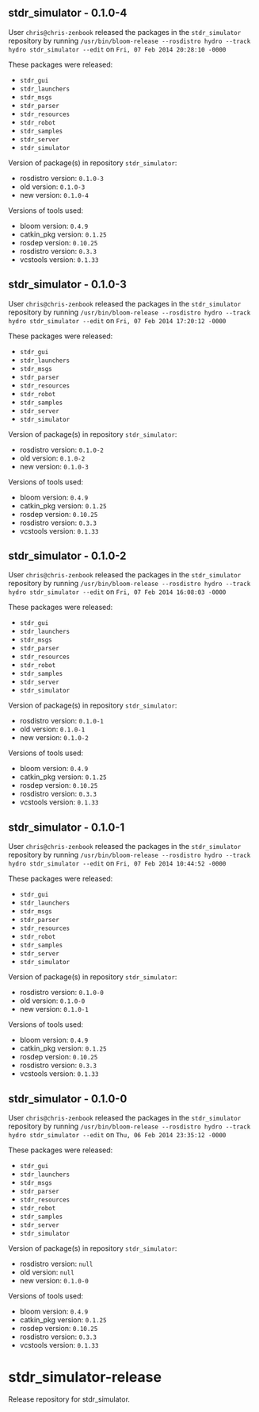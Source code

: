 ## stdr_simulator - 0.1.0-4

User `chris@chris-zenbook` released the packages in the `stdr_simulator` repository by running `/usr/bin/bloom-release --rosdistro hydro --track hydro stdr_simulator --edit` on `Fri, 07 Feb 2014 20:28:10 -0000`

These packages were released:
- `stdr_gui`
- `stdr_launchers`
- `stdr_msgs`
- `stdr_parser`
- `stdr_resources`
- `stdr_robot`
- `stdr_samples`
- `stdr_server`
- `stdr_simulator`

Version of package(s) in repository `stdr_simulator`:
- rosdistro version: `0.1.0-3`
- old version: `0.1.0-3`
- new version: `0.1.0-4`

Versions of tools used:
- bloom version: `0.4.9`
- catkin_pkg version: `0.1.25`
- rosdep version: `0.10.25`
- rosdistro version: `0.3.3`
- vcstools version: `0.1.33`


## stdr_simulator - 0.1.0-3

User `chris@chris-zenbook` released the packages in the `stdr_simulator` repository by running `/usr/bin/bloom-release --rosdistro hydro --track hydro stdr_simulator --edit` on `Fri, 07 Feb 2014 17:20:12 -0000`

These packages were released:
- `stdr_gui`
- `stdr_launchers`
- `stdr_msgs`
- `stdr_parser`
- `stdr_resources`
- `stdr_robot`
- `stdr_samples`
- `stdr_server`
- `stdr_simulator`

Version of package(s) in repository `stdr_simulator`:
- rosdistro version: `0.1.0-2`
- old version: `0.1.0-2`
- new version: `0.1.0-3`

Versions of tools used:
- bloom version: `0.4.9`
- catkin_pkg version: `0.1.25`
- rosdep version: `0.10.25`
- rosdistro version: `0.3.3`
- vcstools version: `0.1.33`


## stdr_simulator - 0.1.0-2

User `chris@chris-zenbook` released the packages in the `stdr_simulator` repository by running `/usr/bin/bloom-release --rosdistro hydro --track hydro stdr_simulator --edit` on `Fri, 07 Feb 2014 16:08:03 -0000`

These packages were released:
- `stdr_gui`
- `stdr_launchers`
- `stdr_msgs`
- `stdr_parser`
- `stdr_resources`
- `stdr_robot`
- `stdr_samples`
- `stdr_server`
- `stdr_simulator`

Version of package(s) in repository `stdr_simulator`:
- rosdistro version: `0.1.0-1`
- old version: `0.1.0-1`
- new version: `0.1.0-2`

Versions of tools used:
- bloom version: `0.4.9`
- catkin_pkg version: `0.1.25`
- rosdep version: `0.10.25`
- rosdistro version: `0.3.3`
- vcstools version: `0.1.33`


## stdr_simulator - 0.1.0-1

User `chris@chris-zenbook` released the packages in the `stdr_simulator` repository by running `/usr/bin/bloom-release --rosdistro hydro --track hydro stdr_simulator --edit` on `Fri, 07 Feb 2014 10:44:52 -0000`

These packages were released:
- `stdr_gui`
- `stdr_launchers`
- `stdr_msgs`
- `stdr_parser`
- `stdr_resources`
- `stdr_robot`
- `stdr_samples`
- `stdr_server`
- `stdr_simulator`

Version of package(s) in repository `stdr_simulator`:
- rosdistro version: `0.1.0-0`
- old version: `0.1.0-0`
- new version: `0.1.0-1`

Versions of tools used:
- bloom version: `0.4.9`
- catkin_pkg version: `0.1.25`
- rosdep version: `0.10.25`
- rosdistro version: `0.3.3`
- vcstools version: `0.1.33`


## stdr_simulator - 0.1.0-0

User `chris@chris-zenbook` released the packages in the `stdr_simulator` repository by running `/usr/bin/bloom-release --rosdistro hydro --track hydro stdr_simulator --edit` on `Thu, 06 Feb 2014 23:35:12 -0000`

These packages were released:
- `stdr_gui`
- `stdr_launchers`
- `stdr_msgs`
- `stdr_parser`
- `stdr_resources`
- `stdr_robot`
- `stdr_samples`
- `stdr_server`
- `stdr_simulator`

Version of package(s) in repository `stdr_simulator`:
- rosdistro version: `null`
- old version: `null`
- new version: `0.1.0-0`

Versions of tools used:
- bloom version: `0.4.9`
- catkin_pkg version: `0.1.25`
- rosdep version: `0.10.25`
- rosdistro version: `0.3.3`
- vcstools version: `0.1.33`


stdr_simulator-release
======================

Release repository for stdr_simulator.
